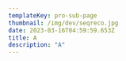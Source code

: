 ```yaml
---
templateKey: pro-sub-page
thumbnail: /img/dev/seqreco.jpg
date: 2023-03-16T04:59:59.653Z
title: A
description: "A"
---
```

